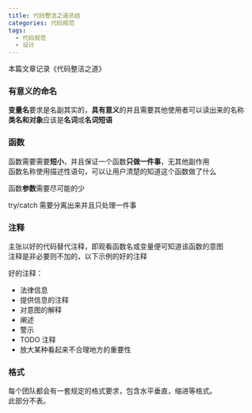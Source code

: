 ```yaml
---
title: 代码整洁之道总结
categories: 代码规范
tags:
  - 代码规范
  - 设计
---
```


本篇文章记录《代码整洁之道》

### 有意义的命名

**变量名**要求是名副其实的，**具有意义**的并且需要其他使用者可以读出来的名称  
**类名和对象**应该是**名词**或**名词短语**

### 函数

函数需要需要**短小**，并且保证一个函数**只做一件事**，无其他副作用  
函数名称使用描述性语句，可以让用户清楚的知道这个函数做了什么

函数**参数**需要尽可能的少

try/catch 需要分离出来并且只处理一件事

### 注释

主张以好的代码替代注释，即观看函数名或变量便可知道该函数的意图  
注释是非必要则不加的，以下示例的好的注释

好的注释：

- 法律信息
- 提供信息的注释
- 对意图的解释
- 阐述
- 警示
- TODO 注释
- 放大某种看起来不合理地方的重要性

### 格式

每个团队都会有一套规定的格式要求，包含水平垂直，缩进等格式。  
此部分不表。

<!-- ### 对象与数据结构 -->

